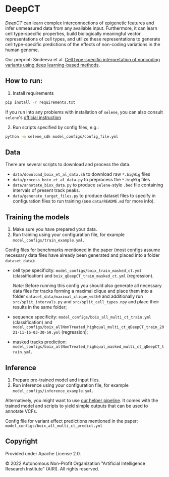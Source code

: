 # DeepCT

_DeepCT_ can learn complex interconnections of epigenetic features 
and infer unmeasured data from any available input. Furthermore, 
it can learn cell type-specific properties, 
build biologically meaningful vector representations of cell types, 
and utilize these representations to generate cell type-specific predictions 
of the effects of non-coding variations in the human genome.

Our preprint: Sindeeva et al.
[Cell type-specific interpretation of noncoding variants using deep learning-based methods](https://doi.org/10.1101/2021.12.31.474623).

## How to run:

1. Install requirements
```zsh
pip install -r requirements.txt
```
If you run into any problems with installation of `selene`, you can also consult `selene`'s [official instruction](https://github.com/FunctionLab/selene/blob/master/README.md#installing-selene-from-source)

2. Run scripts specified by config files, e.g.:
```zsh
python -m selene_sdk model_configs/config_file.yml
```

## Data 

There are several scripts to download and process the data.
* `data/download_boix_et_al_data.sh` to download raw `*.bigWig` files
* `data/process_boix_et_al_data.py` to preprocess the `*.bigWig` files
* `data/annotate_biox_data.py` to produce `selene`-style `.bed` file containing intervals of present track peaks.
* `data/generate_target_files.py` to produce dataset files to specify in configuration files to run training (see `data/README.md` for more info).

## Training the models

1. Make sure you have prepared your data.
2. Run training using your configuration file, for example `model_configs/train_example.yml`.

Config files for benchmarks mentioned in the paper (most configs assume necessary data files have already been generated and placed into a folder `dataset_data`):
* cell type specificity: `model_configs/boix_train_masked_ct.yml` (classification) and `boix_qDeepCT_train_masked_ct.yml` (regression). 

    *Note:* Before running this config you should also generate all necessary data files for tracks forming a maximal clique and place them into a folder `dataset_data/maximal_clique_with0` and additionally run `src/split_intervals.py` and `src/split_cell_types.npy` and place their results in the same folder;
* sequence specificity: `model_configs/boix_all_multi_ct_train.yml` (classification) and `model_configs/boix_allNonTreated_highqual_multi_ct_qDeepCT_train_2021-11-15-03-30-59.yml` (regression);
* masked tracks prediction: `model_configs/boix_allNonTreated_highqual_masked_multi_ct_qDeepCT_train.yml`.

## Inference

1. Prepare pre-trained model and input files.
2. Run inference using your configuration file, for example `model_configs/inference_example.yml`.

Alternatively, you might want to use [our helper pipeline](https://github.com/AIRI-Institute/DeepCT-inference-helper). 
It comes with the trained model and scripts to yield simple outputs that can be used to annotate VCFs.

Config file for variant effect predictions mentioned in the paper: `model_configs/boix_all_multi_ct_predict.yml`

## Copyright

Provided under Apache License 2.0.

© 2022 Autonomous Non-Profit Organization
"Artificial Intelligence Research Institute" (AIRI).
All rights reserved.
